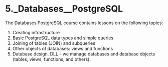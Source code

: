 # 5._Databases__PostgreSQL

The Databases PostgreSQL course contains lessons on the following topics:
1. Creating infrastructure
2. Basic PostgreSQL data types and simple queries
3. Joining of tables (JOIN) and subqueries
4. Other objects of databases: views and functions
5. Database design. DLL - we manage databases and database objects (tables, views, functions, and others).